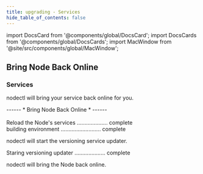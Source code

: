 ```yaml
---
title: upgrading - Services
hide_table_of_contents: false
---
```

<intro-end />

import DocsCard from '@components/global/DocsCard';
import DocsCards from '@components/global/DocsCards';
import MacWindow from '@site/src/components/global/MacWindow';

<head>
  <title>MainNet 2.0 Automation with nodectl</title>
  <meta
    name="description"
    content="MainNet 2.0 Automation - Upgrade Tessellation with nodectl"
  />
</head>

## Bring Node Back Online

### Services

nodectl will bring your service back online for you.

<MacWindow>
  ------ * Bring Node Back Online * ------<br />
<br />
  Reload the Node's services .................... complete<br />
  building environment .......................... complete<br />
</MacWindow>

nodectl will start the versioning service updater.

<MacWindow>
  Staring versioning updater .................... complete<br />
</MacWindow>

nodectl will bring the Node back online.
